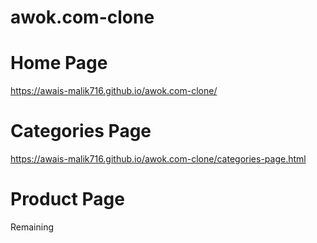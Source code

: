 # awok.com-clone

# Home Page

https://awais-malik716.github.io/awok.com-clone/

# Categories Page

https://awais-malik716.github.io/awok.com-clone/categories-page.html

# Product Page

Remaining
